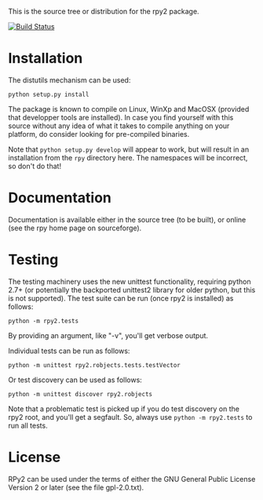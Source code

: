 This is the source tree or distribution for the rpy2 package.

[![Build Status](https://drone.io/bitbucket.org/lgautier/rpy2/status.png)](https://drone.io/bitbucket.org/lgautier/rpy2/latest)

Installation
============

The distutils mechanism can be used:

    python setup.py install

The package is known to compile on Linux, WinXp and MacOSX
(provided that developper tools are installed).
In case you find yourself with this source without any idea
of what it takes to compile anything on your platform, do
consider looking for pre-compiled binaries.

Note that `python setup.py develop` will appear to work, but will result in an
installation from the `rpy` directory here. The namespaces will be
incorrect, so don't do that!

Documentation
=============

Documentation is available either in the source tree (to be built),
or online (see the rpy home page on sourceforge).

Testing
=======

The testing machinery uses the new unittest functionality, requiring python 2.7+
(or potentially the backported unittest2 library for older python, but this is
not supported). The test suite can be run (once rpy2 is installed) as follows:

    python -m rpy2.tests

By providing an argument, like "-v", you'll get verbose output.

Individual tests can be run as follows:

    python -m unittest rpy2.robjects.tests.testVector

Or test discovery can be used as follows:

    python -m unittest discover rpy2.robjects

Note that a problematic test is picked up if you do test discovery on the rpy2
root, and you'll get a segfault. So, always use `python -m rpy2.tests` to run
all tests.

License
=======

RPy2 can be used under the terms of either the GNU
General Public License Version 2 or later (see the file
gpl-2.0.txt).


